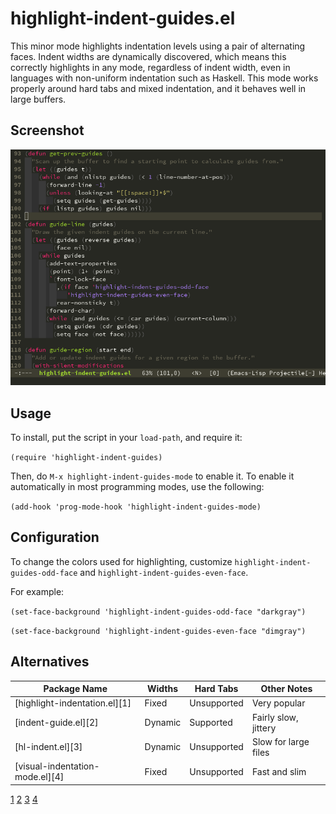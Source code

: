 highlight-indent-guides.el
==========================

This minor mode highlights indentation levels using a pair of alternating faces.
Indent widths are dynamically discovered, which means this correctly highlights
in any mode, regardless of indent width, even in languages with non-uniform
indentation such as Haskell. This mode works properly around hard tabs and mixed
indentation, and it behaves well in large buffers.

Screenshot
----------

![highlight-indent-guides screenshot](highlight-indent-guides-screenshot.png)

Usage
-----

To install, put the script in your `load-path`, and require it:

`(require 'highlight-indent-guides)`

Then, do `M-x highlight-indent-guides-mode` to enable it. To enable it
automatically in most programming modes, use the following:

`(add-hook 'prog-mode-hook 'highlight-indent-guides-mode)`

Configuration
-------------

To change the colors used for highlighting, customize
`highlight-indent-guides-odd-face` and `highlight-indent-guides-even-face`.

For example:

`(set-face-background 'highlight-indent-guides-odd-face "darkgray")`

`(set-face-background 'highlight-indent-guides-even-face "dimgray")`

Alternatives
------------

Package Name                    | Widths  | Hard Tabs   | Other Notes
--------------------------------|---------|-------------|---------------------
[highlight-indentation.el][1]   | Fixed   | Unsupported | Very popular
[indent-guide.el][2]            | Dynamic | Supported   | Fairly slow, jittery
[hl-indent.el][3]               | Dynamic | Unsupported | Slow for large files
[visual-indentation-mode.el][4] | Fixed   | Unsupported | Fast and slim

[1](https://github.com/antonj/Highlight-Indentation-for-Emacs)
[2](https://github.com/zk-phi/indent-guide)
[3](https://github.com/ikirill/hl-indent)
[4](https://github.com/skeeto/visual-indentation-mode)
